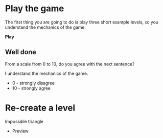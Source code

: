# Play the game

The first thing you are going to do is play three short example levels, so you understand the mechanics of the game.

**Play**

## Well done

From a scale from 0 to 10, do you agree with the next sentence?

I understand the mechanics of the game.

- 0 - strongly disagree
- 10 - strongly agree

# Re-create a level

Impossible triangle

- Preview